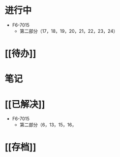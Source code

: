 # 进行中
- F6-7015
	- 第二部分（17，18，19，20，21，22，23，24）
# [[待办]]

# 笔记

# [[已解决]]
- F6-7015
	- 第二部分（6，13，15，16，
# [[存档]]